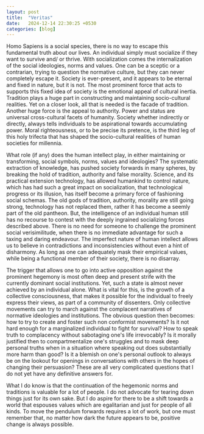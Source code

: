 ```yaml
---
layout: post
title:  "Veritas"
date:   2024-12-14 22:30:25 +0530
categories: [blog]
---
```


Homo Sapiens is a social species, there is no way to escape this fundamental truth about our lives. An individual simply must socialize if they want to survive and/ or thrive. With socialization comes the internalization of the social ideologies, norms and values. One can be a sceptic or a contrarian, trying to question the normative culture, but they can never completely escape it. Society is ever-present, and it appears to be eternal and fixed in nature, but it is not. The most prominent force that acts to supports this fixed idea of society is the emotional appeal of cultural inertia. Tradition plays a huge part in constructing and maintaining socio-cultural realities. Yet on a closer look, all that is needed is the facade of tradition. Another huge force is the appeal to authority. Power and status are universal cross-cultural facets of humanity. Society whether indirectly or directly, always tells individuals to be aspirational towards accumulating power. Moral righteousness, or to be precise its pretence, is the third leg of this holy trifecta that has shaped the socio-cultural realities of human societies for millennia.

What role (if any) does the human intellect play, in either maintaining or transforming, social symbols, norms, values and ideologies? The systematic extraction of knowledge, has pushed society forwards in many spheres, by breaking the hold of tradition, authority and false morality. Science, and its practical extension technology, has allowed humankind to control nature, which has had such a great impact on socialization, that technological progress or its illusion, has itself become a primary force of fashioning social schemas. The old gods of tradition, authority, morality are still going strong, technology has not replaced them, rather it has become a seemly part of the old pantheon. But, the intelligence of an individual human still has no recourse to contest with the deeply ingrained socializing forces described above. There is no need for someone to challenge the prominent social verisimilitude, when there is no immediate advantage for such a taxing and daring endeavour. The imperfect nature of human intellect allows us to believe in contradictions and inconsistencies without even a hint of disharmony. As long as one can adequately mask their empirical values, while being a functional member of their society, there is no disarray.

The trigger that allows one to go into active opposition against the prominent hegemony is most often deep and present strife with the currently dominant social institutions. Yet, such a state is almost never achieved by an individual alone. What is vital for this, is the growth of a collective consciousness, that makes it possible for the individual to freely express their views, as part of a community of dissenters. Only collective movements can try to march against the complacent narratives of normative ideologies and institutions. The obvious question then becomes: how to try to create and foster such non conformist movements? Is it not hard enough for a marginalized individual to fight for survival? How to speak truth to complacency without sabotaging one's life irrevocably? Is it morally justified then to compartmentalize one's struggles and to mask deep personal truths when in a situation where speaking out does substantially more harm than good? Is it a blemish on one's personal outlook to always be on the lookout for openings in conversations with others in the hopes of changing their persuasion? These are all very complicated questions that I do not yet have any definitive answers for.

What I do know is that the continuation of the hegemonic norms and traditions is valuable for a lot of people. I do not advocate for tearing down things just for its own sake. But I do aspire for there to be a shift towards a world that espouses values which are egalitarian and just for people of all kinds. To move the pendulum forwards requires a lot of work, but one must remember that, no matter how dark the future appears to be, positive change is always possible.